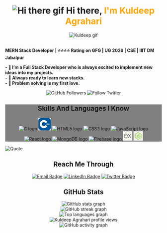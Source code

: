 <div align="center">
    <h1><img src="https://media.giphy.com/media/hvRJCLFzcasrR4ia7z/giphy.gif" width="34px" alt="Hi there gif" /> Hi there, <span style="color: orange;">I'm Kuldeep Agrahari</span></h1>
    <img src="assets/Kuldeep.gif" width="200px" alt="Kuldeep gif" class="gif-img" />
</div><br/>

<b>MERN Stack Developer | ⭐⭐⭐⭐ Rating on GFG | UG 2026 | CSE | IIIT DM Jabalpur</b>
<br />

<strong>
- 🌱 I’m a Full Stack Developer who is always excited to implement new ideas into my projects.<br />
- 🏢 Always ready to learn new stacks.<br />
- 🤷 Problem solving is my first love.<br />
</strong>

<p align="center">
    <img alt="GitHub Followers" src="https://img.shields.io/github/followers/Kuldeepagrahari?style=for-the-badge&logo=github" />
    <img alt="Follow Twitter" src="https://img.shields.io/badge/follow-@kuldeep_106-blue?style=for-the-badge&logo=twitter&link=https://x.com/kuldeep_106" />
</p>

<div align="center" style="background-color:gray;">
    <h2>Skills And Languages I Know</h2>
    <img src="https://cdn.jsdelivr.net/gh/devicons/devicon/icons/c/c-original.svg" height="40" alt="C logo" />
    <img src="https://raw.githubusercontent.com/tandpfun/skill-icons/65dea6c4eaca7da319e552c09f4cf5a9a8dab2c8/icons/CPP.svg" height="40" alt="C++ logo" />
    <img src="https://cdn.jsdelivr.net/gh/devicons/devicon/icons/html5/html5-original.svg" height="40" alt="HTML5 logo" />
    <img src="https://cdn.jsdelivr.net/gh/devicons/devicon/icons/css3/css3-original.svg" height="40" alt="CSS3 logo" />
    <img src="https://cdn.jsdelivr.net/gh/devicons/devicon/icons/javascript/javascript-original.svg" height="40" alt="JavaScript logo" />
    <img src="https://cdn.jsdelivr.net/gh/devicons/devicon/icons/react/react-original.svg" height="40" alt="React logo" />
    <img src="https://cdn.jsdelivr.net/gh/devicons/devicon/icons/mongodb/mongodb-original.svg" height="40" alt="MongoDB logo" />
    <img src="https://cdn.jsdelivr.net/gh/devicons/devicon/icons/firebase/firebase-plain.svg" height="30" alt="Firebase logo" title="Firebase" />
    <img src="https://raw.githubusercontent.com/tandpfun/skill-icons/65dea6c4eaca7da319e552c09f4cf5a9a8dab2c8/icons/ExpressJS-Light.svg" height="30" alt="Express logo" title="Express" />
    <img src="https://raw.githubusercontent.com/tandpfun/skill-icons/65dea6c4eaca7da319e552c09f4cf5a9a8dab2c8/icons/NodeJS-Light.svg" height="30" alt="Node.js logo" title="Node.js" />
 <br/>
</div>

![Quote](https://quotes-github-readme.vercel.app/api?type=horizontal&theme=tokyonight)

<h2 align="center">Reach Me Through</h2>
<div align="center">
    <a href="mailto:kuldeepagrahari9103@gmail.com"><img src="https://img.shields.io/badge/-Email-red?style=for-the-badge&logo=gmail&logoColor=white" alt="Email Badge" /></a>
    <a href="https://www.linkedin.com/in/kuldeep-agrahari-56b159260/"><img src="https://img.shields.io/badge/-LinkedIn-blue?style=for-the-badge&logo=linkedin&logoColor=white" alt="LinkedIn Badge" /></a>
    <a href="https://twitter.com/kuldeep_106"><img src="https://img.shields.io/badge/-Twitter-1c1c1c?style=for-the-badge&logo=Twitter&logoColor=white" alt="Twitter Badge" /></a>
</div>

<h2 align="center">GitHub Stats</h2>
<div align="center">
    <img src="https://github-readme-stats.vercel.app/api?username=Kuldeepagrahari&hide_title=false&hide_rank=false&show_icons=true&include_all_commits=true&count_private=true&disable_animations=false&theme=react&locale=en&hide_border=true&order=1&v=1" height="159" alt="GitHub stats graph" />
    <br />
    <img src="https://streak-stats.demolab.com?user=Kuldeepagrahari&locale=en&mode=daily&theme=react&hide_border=true&border_radius=5&order=3" height="150" alt="GitHub streak graph" />
    <br />
    <img src="https://github-readme-stats.vercel.app/api/top-langs?username=Kuldeepagrahari&locale=en&hide_title=false&layout=compact&card_width=320&langs_count=5&theme=react&hide_border=true&order=2" height="167" alt="Top languages graph" />
</div>

<div align="center">
    <img src="https://komarev.com/ghpvc/?username=Kuldeepagrahari&label=Profile%20views&color=0e75b6&style=flat" alt="Kuldeep Agrahari profile views" />
</div>

<div align="center">
    <img src="https://github-readme-activity-graph.vercel.app/graph?username=Kuldeepagrahari&theme=react-dark&bg_color=00000000&color=4D89F9&line=4D89F9&point=007EC6&area=true&hide_border=true&area_color=#a8c7ff" alt="GitHub activity graph" />
</div>
